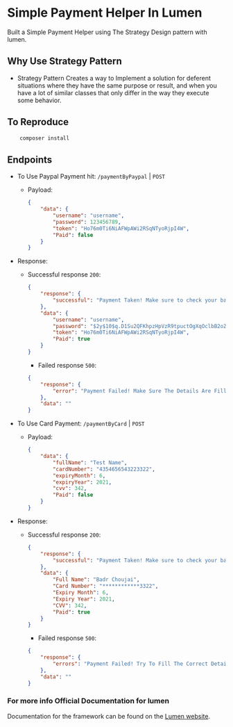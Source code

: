 # Simple Payment Helper In Lumen

Built a Simple Payment Helper using The Strategy Design pattern with lumen.

## Why Use Strategy Pattern

-   Strategy Pattern Creates a way to Implement a solution for deferent situations where they have the same purpose or result, and when you have a lot of similar classes that only differ in the way they execute some behavior.

## To Reproduce

```bash
    composer install
```

## Endpoints

-   To Use Paypal Payment hit: `/paymentByPaypal` | `POST`

    -   Payload:

        ```json
        {
            "data": {
                "username": "username",
                "password": 123456789,
                "token": "Ho76m0Ti6NiAFWpAWi2RSqNTyoRjpI4W",
                "Paid": false
            }
        }
        ```

-   Response:

    -   Successful response `200`:

        ```json
        {
            "response": {
                "successful": "Payment Taken! Make sure to check your balance"
            },
            "data": {
                "username": "username",
                "password": "$2y$10$q.D1Su2QFKhpzHpVzR9tpuctOgXqOclbB2oZBbN2bmP5wuvr9CON.",
                "token": "Ho76m0Ti6NiAFWpAWi2RSqNTyoRjpI4W",
                "Paid": true
            }
        }
        ```

        -   Failed response `500`:

        ```json
        {
            "response": {
                "error": "Payment Failed! Make Sure The Details Are Filled Correctly"
            },
            "data": ""
        }
        ```

-   To Use Card Payment: `/paymentByCard` | `POST`

    -   Payload:

        ```json
        {
            "data": {
                "fullName": "Test Name",
                "cardNumber": "4354656543223322",
                "expiryMonth": 6,
                "expiryYear": 2021,
                "cvv": 342,
                "Paid": false
            }
        }
        ```

-   Response:

    -   Successful response `200`:

        ```json
        {
            "response": {
                "successful": "Payment Taken! Make sure to check your balance"
            },
            "data": {
                "Full Name": "Badr Choujai",
                "Card Number": "************3322",
                "Expiry Month": 6,
                "Expiry Year": 2021,
                "CVV": 342,
                "Paid": true
            }
        }
        ```

        -   Failed response `500`:

        ```json
        {
            "response": {
                "errors": "Payment Failed! Try To Fill The Correct Details."
            },
            "data": ""
        }
        ```

### For more info Official Documentation for lumen

Documentation for the framework can be found on the [Lumen website](https://lumen.laravel.com/docs).
